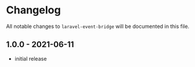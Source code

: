 # Changelog

All notable changes to `laravel-event-bridge` will be documented in this file.

## 1.0.0 - 2021-06-11

- initial release
